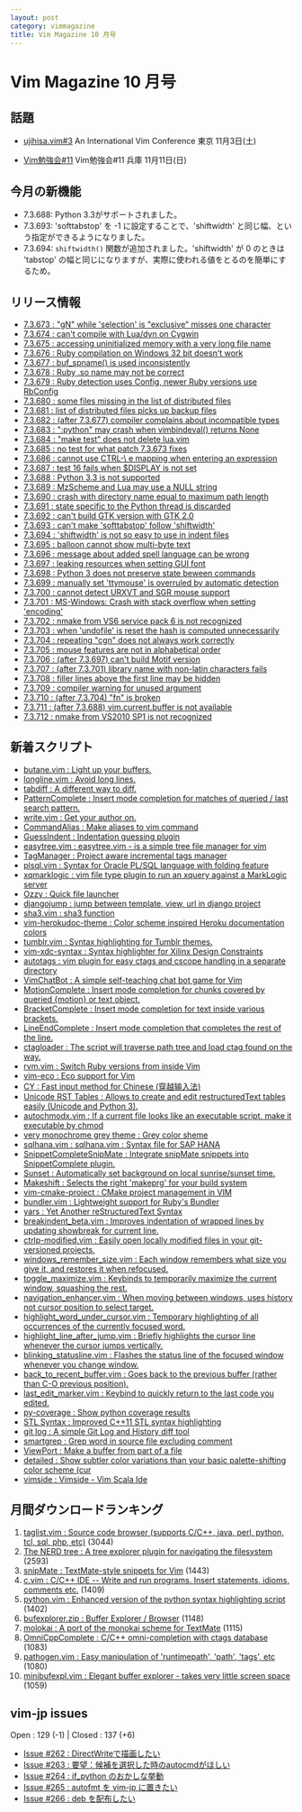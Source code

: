 ```yaml
---
layout: post
category: vimmagazine
title: Vim Magazine 10 月号
---
```


# Vim Magazine 10 月号

## 話題

- [ujihisa.vim#3](http://vim-jp.org/ujihisa.vim-3/)
  An International Vim Conference 東京 11月3日(土)

- [Vim勉強会#11](http://cotocoto.jp/event/71098)
  Vim勉強会#11 兵庫 11月11日(日)

## 今月の新機能

- 7.3.688: Python 3.3がサポートされました。
- 7.3.693: 'softtabstop' を -1 に設定することで、'shiftwidth' と同じ幅、という指定ができるようになりました。
- 7.3.694: `shiftwidth()` 関数が追加されました。'shiftwidth' が 0 のときは 'tabstop' の幅と同じになりますが、実際に使われる値をとるのを簡単にするため。

## リリース情報

- [7.3.673 : "gN" while 'selection' is "exclusive" misses one character](http://code.google.com/p/vim/source/detail?r=ca1c025079b11c98363e11576d903af756a593fc)
- [7.3.674 : can't compile with Lua/dyn on Cygwin](http://code.google.com/p/vim/source/detail?r=4da6003f0f0eee0f3908f8627af6d13a94c10cc6)
- [7.3.675 : accessing uninitialized memory with a very long file name](http://code.google.com/p/vim/source/detail?r=9963f7a9b41b555a0660288dd94df44b6dee7c2e)
- [7.3.676 : Ruby compilation on Windows 32 bit doesn't work](http://code.google.com/p/vim/source/detail?r=5309996ddcedd7e2dcc8c46624348405290b8940)
- [7.3.677 : buf\_spname() is used inconsistently](http://code.google.com/p/vim/source/detail?r=8115f449a574bc146f75449161f1757aaa5bbb66)
- [7.3.678 : Ruby .so name may not be correct](http://code.google.com/p/vim/source/detail?r=de253f606048a2862a338190b071e5e3c7de7a41)
- [7.3.679 : Ruby detection uses Config, newer Ruby versions use RbConfig](http://code.google.com/p/vim/source/detail?r=dd0f25ede9a8322b5b638961835cc4743cd479a2)
- [7.3.680 : some files missing in the list of distributed files](http://code.google.com/p/vim/source/detail?r=52acec46b75ecf24d044982d4cc067ef7890e7d6)
- [7.3.681 : list of distributed files picks up backup files](http://code.google.com/p/vim/source/detail?r=a2fe24ec6a0d06d0af286b9fee9e307c33f27cca)
- [7.3.682 : (after 7.3.677) compiler complains about incompatible types](http://code.google.com/p/vim/source/detail?r=8eb5b61161b4c56b378ec829e360204102d22db4)
- [7.3.683 : ":python" may crash when vimbindeval() returns None](http://code.google.com/p/vim/source/detail?r=0f5ee262963528ddccfa1f54b83696f939d21b53)
- [7.3.684 : "make test" does not delete lua.vim](http://code.google.com/p/vim/source/detail?r=1cc37b8cfaa1c670e442e2f9444feeb1820228bc)
- [7.3.685 : no test for what patch 7.3.673 fixes](http://code.google.com/p/vim/source/detail?r=34aa94a421b7a03a71013ddbb92937dbaf83b1aa)
- [7.3.686 : cannot use CTRL-\\ e mapping when entering an expression](http://code.google.com/p/vim/source/detail?r=ba9c9d0c4ff4cf56c3c5d2dec2da71decbbe9f6a)
- [7.3.687 : test 16 fails when $DISPLAY is not set](http://code.google.com/p/vim/source/detail?r=0545dab1517f8ce2b8319c02572e4bb357567034)
- [7.3.688 : Python 3.3 is not supported](http://code.google.com/p/vim/source/detail?r=2696da84d37093da0dea419878e4241385eb515b)
- [7.3.689 : MzScheme and Lua may use a NULL string](http://code.google.com/p/vim/source/detail?r=3c072c1cb87372f3ebd345463abbc451e80143e2)
- [7.3.690 : crash with directory name equal to maximum path length](http://code.google.com/p/vim/source/detail?r=caa0ca9ad06cb515b7e6d2e4410e03802b58e167)
- [7.3.691 : state specific to the Python thread is discarded](http://code.google.com/p/vim/source/detail?r=7f10daa706bb6ed0c39f1d2905cd78368a98d19f)
- [7.3.692 : can't build GTK version with GTK 2.0](http://code.google.com/p/vim/source/detail?r=337a4368fd2b68b9822b94e595d77b4d6773bfa4)
- [7.3.693 : can't make 'softtabstop' follow 'shiftwidth'](http://code.google.com/p/vim/source/detail?r=fd96b3cc88ed71d4c4d24c6ac67c9d3a68ae6e6b)
- [7.3.694 : 'shiftwidth' is not so easy to use in indent files](http://code.google.com/p/vim/source/detail?r=8235ccf121bb241f8105d0ba6e1c92e9f8b04555)
- [7.3.695 : balloon cannot show multi-byte text](http://code.google.com/p/vim/source/detail?r=cd6c420e31d6843fa1231e1cf7a3d9eff0ad4e07)
- [7.3.696 : message about added spell language can be wrong](http://code.google.com/p/vim/source/detail?r=447c688b82eb4a5eb7cd0e16521094b77160fd0f)
- [7.3.697 : leaking resources when setting GUI font](http://code.google.com/p/vim/source/detail?r=7c72b5f7ada1f4a028315aa50f8739e0e83c2e74)
- [7.3.698 : Python 3 does not preserve state beween commands](http://code.google.com/p/vim/source/detail?r=b5b892472ecb1a10cce1709e41700b264b6485d2)
- [7.3.699 : manually set 'ttymouse' is overruled by automatic detection](http://code.google.com/p/vim/source/detail?r=4ffb6f9b58e0b51923fe6a71e6af158b6e3f7864)
- [7.3.700 : cannot detect URXVT and SGR mouse support](http://code.google.com/p/vim/source/detail?r=c656847932d33b5d68394ae1ea3153dbdba4d3ff)
- [7.3.701 : MS-Windows: Crash with stack overflow when setting 'encoding'](http://code.google.com/p/vim/source/detail?r=48af8656094539f8f71dc51e0a6aa14d48ddffd0)
- [7.3.702 : nmake from VS6 service pack 6 is not recognized](http://code.google.com/p/vim/source/detail?r=916b5c11a13e9978c85f9742546e70d614116883)
- [7.3.703 : when 'undofile' is reset the hash is computed unnecessarily](http://code.google.com/p/vim/source/detail?r=f69321485951a3c9bd0e9e7484a1901b94cae726)
- [7.3.704 : repeating "cgn" does not always work correctly](http://code.google.com/p/vim/source/detail?r=be8ad9c9b973a4d87b9bcfee2b6a8de1f6d3e071)
- [7.3.705 : mouse features are not in alphabetical order](http://code.google.com/p/vim/source/detail?r=0aa74f2f50a8333fd5544f5d4b383132be41704c)
- [7.3.706 : (after 7.3.697) can't build Motif version](http://code.google.com/p/vim/source/detail?r=d0ae72c2f5f94e2483ab0979eec652b1289679a8)
- [7.3.707 : (after 7.3.701) library name with non-latin characters fails](http://code.google.com/p/vim/source/detail?r=d24d309c365fc5c6a9324a6183d7b927d9f5132f)
- [7.3.708 : filler lines above the first line may be hidden](http://code.google.com/p/vim/source/detail?r=64427849c1582299f2af389c6225eead529f0329)
- [7.3.709 : compiler warning for unused argument](http://code.google.com/p/vim/source/detail?r=fb7dec372910b61478abdd7f79871724153ebfdd)
- [7.3.710 : (after 7.3.704) "fn" is broken](http://code.google.com/p/vim/source/detail?r=906eb5c0ef129b6876fa9c6c5a13e44807f7a503)
- [7.3.711 : (after 7.3.688) vim.current.buffer is not available](http://code.google.com/p/vim/source/detail?r=2a7b2943be22c27edb3c0334423c1b17275f18fb)
- [7.3.712 : nmake from VS2010 SP1 is not recognized](http://code.google.com/p/vim/source/detail?r=557ef119999ea687ccb84eddca295755c24989da)

## 新着スクリプト

- [butane.vim : Light up your buffers.](http://www.vim.org/scripts/script.php?script_id=4245)
- [longline.vim : Avoid long lines.](http://www.vim.org/scripts/script.php?script_id=4246)
- [tabdiff : A different way to diff.](http://www.vim.org/scripts/script.php?script_id=4247)
- [PatternComplete : Insert mode completion for matches of queried / last search pattern.](http://www.vim.org/scripts/script.php?script_id=4248)
- [write.vim : Get your author on.](http://www.vim.org/scripts/script.php?script_id=4249)
- [CommandAlias : Make aliases to vim command](http://www.vim.org/scripts/script.php?script_id=4250)
- [GuessIndent : Indentation guessing plugin](http://www.vim.org/scripts/script.php?script_id=4251)
- [easytree.vim : easytree.vim - is a simple tree file manager for vim](http://www.vim.org/scripts/script.php?script_id=4252)
- [TagManager : Project aware incremental tags manager](http://www.vim.org/scripts/script.php?script_id=4253)
- [plsql.vim : Syntax for Oracle PL/SQL language with folding feature](http://www.vim.org/scripts/script.php?script_id=4254)
- [xqmarklogic : vim file type plugin to run an xquery against a MarkLogic server](http://www.vim.org/scripts/script.php?script_id=4255)
- [Ozzy : Quick file launcher](http://www.vim.org/scripts/script.php?script_id=4256)
- [djangojump : jump between template, view, url  in django project](http://www.vim.org/scripts/script.php?script_id=4257)
- [sha3.vim : sha3 function](http://www.vim.org/scripts/script.php?script_id=4258)
- [vim-herokudoc-theme : Color scheme inspired Heroku documentation colors](http://www.vim.org/scripts/script.php?script_id=4260)
- [tumblr.vim : Syntax highlighting for Tumblr themes.](http://www.vim.org/scripts/script.php?script_id=4261)
- [vim-xdc-syntax : Syntax highlighter for Xilinx Design Constraints](http://www.vim.org/scripts/script.php?script_id=4262)
- [autotags : vim plugin for easy ctags and cscope handling in a separate directory ](http://www.vim.org/scripts/script.php?script_id=4263)
- [VimChatBot : A simple self-teaching chat bot game for Vim](http://www.vim.org/scripts/script.php?script_id=4264)
- [MotionComplete : Insert mode completion for chunks covered by queried {motion} or text object.](http://www.vim.org/scripts/script.php?script_id=4265)
- [BracketComplete : Insert mode completion for text inside various brackets.](http://www.vim.org/scripts/script.php?script_id=4266)
- [LineEndComplete : Insert mode completion that completes the rest of the line.](http://www.vim.org/scripts/script.php?script_id=4267)
- [ctagloader : The script will traverse path tree and load ctag found on the way.](http://www.vim.org/scripts/script.php?script_id=4268)
- [rvm.vim : Switch Ruby versions from inside Vim](http://www.vim.org/scripts/script.php?script_id=4269)
- [vim-eco : Eco support for Vim](http://www.vim.org/scripts/script.php?script_id=4270)
- [CY : Fast input method for Chinese (穿越输入法)](http://www.vim.org/scripts/script.php?script_id=4271)
- [Unicode RST Tables : Allows to create and edit restructuredText tables easily (Unicode and Python 3).](http://www.vim.org/scripts/script.php?script_id=4272)
- [autochmodx.vim : If a current file looks like an executable script, make it executable by chmod](http://www.vim.org/scripts/script.php?script_id=4273)
- [very monochrome grey theme : Grey color sheme](http://www.vim.org/scripts/script.php?script_id=4274)
- [sqlhana.vim : sqlhana.vim : Syntax file for SAP HANA](http://www.vim.org/scripts/script.php?script_id=4275)
- [SnippetCompleteSnipMate : Integrate snipMate snippets into SnippetComplete plugin.](http://www.vim.org/scripts/script.php?script_id=4276)
- [Sunset : Automatically set background on local sunrise/sunset time.](http://www.vim.org/scripts/script.php?script_id=4277)
- [Makeshift : Selects the right 'makeprg' for your build system](http://www.vim.org/scripts/script.php?script_id=4278)
- [vim-cmake-project : CMake project management in VIM](http://www.vim.org/scripts/script.php?script_id=4279)
- [bundler.vim : Lightweight support for Ruby's Bundler](http://www.vim.org/scripts/script.php?script_id=4280)
- [yars : Yet Another reStructuredText Syntax](http://www.vim.org/scripts/script.php?script_id=4281)
- [breakindent\_beta.vim : Improves indentation of wrapped lines by updating showbreak for current line.](http://www.vim.org/scripts/script.php?script_id=4282)
- [ctrlp-modified.vim : Easily open locally modified files in your git-versioned projects.](http://www.vim.org/scripts/script.php?script_id=4283)
- [windows\_remember\_size.vim : Each window remembers what size you give it, and restores it when refocused.](http://www.vim.org/scripts/script.php?script_id=4284)
- [toggle\_maximize.vim : Keybinds to temporarily maximize the current window, squashing the rest.](http://www.vim.org/scripts/script.php?script_id=4285)
- [navigation\_enhancer.vim : When moving between windows, uses history not cursor position to select target.](http://www.vim.org/scripts/script.php?script_id=4286)
- [highlight\_word\_under\_cursor.vim : Temporary highlighting of all occurrences of the currently focused word.](http://www.vim.org/scripts/script.php?script_id=4287)
- [highlight\_line\_after\_jump.vim : Briefly highlights the cursor line whenever the cursor jumps vertically.](http://www.vim.org/scripts/script.php?script_id=4288)
- [blinking\_statusline.vim : Flashes the status line of the focused window whenever you change window.](http://www.vim.org/scripts/script.php?script_id=4289)
- [back\_to\_recent\_buffer.vim : Goes back to the previous buffer (rather than C-O previous position).](http://www.vim.org/scripts/script.php?script_id=4290)
- [last\_edit\_marker.vim : Keybind to quickly return to the last code you edited.](http://www.vim.org/scripts/script.php?script_id=4291)
- [py-coverage : Show python coverage results](http://www.vim.org/scripts/script.php?script_id=4292)
- [STL Syntax : Improved C++11 STL syntax highlighting ](http://www.vim.org/scripts/script.php?script_id=4293)
- [git log : A simple Git Log and History diff tool](http://www.vim.org/scripts/script.php?script_id=4294)
- [smartgrep : Grep word in source file excluding comment](http://www.vim.org/scripts/script.php?script_id=4295)
- [ViewPort : Make a buffer from part of a file](http://www.vim.org/scripts/script.php?script_id=4296)
- [detailed : Show subtler color variations than your basic palette-shifting color scheme (cur](http://www.vim.org/scripts/script.php?script_id=4297)
- [vimside : Vimside - Vim Scala Ide](http://www.vim.org/scripts/script.php?script_id=4298)

## 月間ダウンロードランキング

1. [taglist.vim : Source code browser (supports C/C++, java, perl, python, tcl, sql, php, etc)](http://www.vim.org/scripts/script.php?script_id=273) (3044)
2. [The NERD tree : A tree explorer plugin for navigating the filesystem](http://www.vim.org/scripts/script.php?script_id=1658) (2593)
3. [snipMate : TextMate-style snippets for Vim](http://www.vim.org/scripts/script.php?script_id=2540) (1443)
4. [c.vim : C/C++ IDE --  Write and run programs. Insert statements, idioms, comments etc.](http://www.vim.org/scripts/script.php?script_id=213) (1409)
5. [python.vim : Enhanced version of the python syntax highlighting script](http://www.vim.org/scripts/script.php?script_id=790) (1402)
6. [bufexplorer.zip : Buffer Explorer / Browser](http://www.vim.org/scripts/script.php?script_id=42) (1148)
7. [molokai : A port of the monokai scheme for TextMate](http://www.vim.org/scripts/script.php?script_id=2340) (1115)
8. [OmniCppComplete : C/C++ omni-completion with ctags database](http://www.vim.org/scripts/script.php?script_id=1520) (1083)
9. [pathogen.vim : Easy manipulation of 'runtimepath', 'path', 'tags', etc](http://www.vim.org/scripts/script.php?script_id=2332) (1080)
10. [minibufexpl.vim : Elegant buffer explorer - takes very little screen space](http://www.vim.org/scripts/script.php?script_id=159) (1059)

## vim-jp issues

Open : 129 (-1) | Closed : 137 (+6)

- [Issue #262 : DirectWriteで描画したい](https://github.com/vim-jp/issues/issues/262)
- [Issue #263 : 要望：候補を選択した時のautocmdがほしい](https://github.com/vim-jp/issues/issues/263)
- [Issue #264 : if\_python のおかしな挙動](https://github.com/vim-jp/issues/issues/264)
- [Issue #265 : autofmt を vim-jp に置きたい](https://github.com/vim-jp/issues/issues/265)
- [Issue #266 : deb を配布したい](https://github.com/vim-jp/issues/issues/266)

